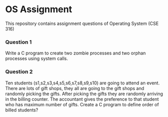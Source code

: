 # OS Assignment
This repository contains assignment questions of Operating System (CSE 316)

### Question 1

Write a C program to create two zombie processes and two orphan processes using system calls.

### Question 2

Ten students (s1,s2,s3,s4,s5,s6,s7,s8,s9,s10) are going to attend an event. There are lots
of gift shops, they all are going to the gift shops and randomly picking the gifts. After
picking the gifts they are randomly arriving in the billing counter. The accountant gives
the preference to that student who has maximum number of gifts. Create a C program to
define order of billed students?

